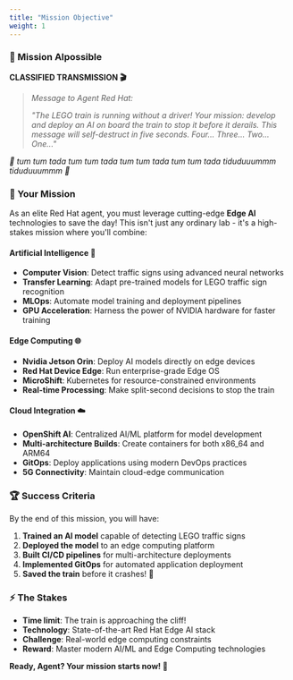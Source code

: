 ```yaml
---
title: "Mission Objective"
weight: 1
---
```


### 🚂 Mission AIpossible

**CLASSIFIED TRANSMISSION 🎬**

> *Message to Agent Red Hat:*
> 
> *"The LEGO train is running without a driver! Your mission: develop and deploy an AI on board the train to stop it before it derails. This message will self-destruct in five seconds. Four... Three... Two... One..."*

*🎵 tum tum tada tum tum tada tum tum tada tum tum tada tiduduuummm tiduduuummm 🎵*

### 🎯 Your Mission

As an elite Red Hat agent, you must leverage cutting-edge **Edge AI** technologies to save the day! This isn't just any ordinary lab - it's a high-stakes mission where you'll combine:

#### Artificial Intelligence 🤖
- **Computer Vision**: Detect traffic signs using advanced neural networks
- **Transfer Learning**: Adapt pre-trained models for LEGO traffic sign recognition
- **MLOps**: Automate model training and deployment pipelines
- **GPU Acceleration**: Harness the power of NVIDIA hardware for faster training

#### Edge Computing 🌐
- **Nvidia Jetson Orin**: Deploy AI models directly on edge devices
- **Red Hat Device Edge**: Run enterprise-grade Edge OS
- **MicroShift**: Kubernetes for resource-constrained environments
- **Real-time Processing**: Make split-second decisions to stop the train

#### Cloud Integration ☁️
- **OpenShift AI**: Centralized AI/ML platform for model development
- **Multi-architecture Builds**: Create containers for both x86_64 and ARM64
- **GitOps**: Deploy applications using modern DevOps practices
- **5G Connectivity**: Maintain cloud-edge communication

### 🏆 Success Criteria

By the end of this mission, you will have:

1. **Trained an AI model** capable of detecting LEGO traffic signs
2. **Deployed the model** to an edge computing platform
3. **Built CI/CD pipelines** for multi-architecture deployments
4. **Implemented GitOps** for automated application deployment
5. **Saved the train** before it crashes! 🎉

### ⚡ The Stakes

- **Time limit**: The train is approaching the cliff!
- **Technology**: State-of-the-art Red Hat Edge AI stack
- **Challenge**: Real-world edge computing constraints
- **Reward**: Master modern AI/ML and Edge Computing technologies

**Ready, Agent? Your mission starts now! 🚀**
